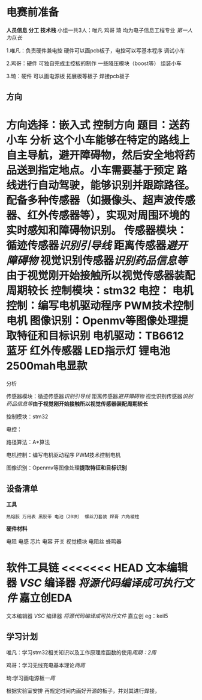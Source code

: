 # 电赛前准备
**人员信息 分工 技术栈**
小组一共3人：唯凡 鸡哥 琦 均为电子信息工程专业 *第一人为队长*

1.唯凡：负责硬件兼电控 硬件可以画pcb板子，电控可以写基本程序 调试小车

2.鸡哥：硬件 可独自完成主控板的制作 一些降压模块（boost等） 组装小车

3.琦：硬件 可以画电源板 拓展板等板子 焊接pcb板子
## 方向
方向选择：嵌入式 控制方向
**题目：送药小车**
分析 
  这个小车能够在特定的路线上自主导航，避开障碍物，然后安全地将药品送到指定地点。小车需要基于预定
  路线进行自动驾驶，能够识别并跟踪路径。配备多种传感器（如摄像头、超声波传感器、红外传感器等），实现对周围环境的实时感知和障碍物识别。
传感器模块：循迹传感器*识别引导线*  距离传感器*避开障碍物* 视觉识别传感器*识别药品信息等***由于视觉刚开始接触所以视觉传感器装配周期较长**
控制模块：stm32
电控：
电机控制：编写电机驱动程序 PWM技术控制电机
图像识别：Openmv等图像处理**提取特征和目标识别**
电机驱动：TB6612
蓝牙
红外传感器
LED指示灯
锂电池 2500mah电显款
=======
  分析 
  
 传感器模块：循迹传感器*识别引导线*  距离传感器*避开障碍物* 视觉识别传感器*识别药品信息等***由于视觉刚开始接触所以视觉传感器装配周期较长**
 
 控制模块：stm32
 
  电控：
  
 路径算法：A*算法
 
 电机控制：编写电机驱动程序 PWM技术控制电机
 
 图像识别：Openmv等图像处理**提取特征和目标识别**
## 设备清单
**工具**

    热熔胶 万用表 黑胶带 电池（20块） 螺丝刀套装 焊膏 六角棱柱
    
**硬件材料**

   电阻 电感 芯片 电容 开关 视觉模块 电阻丝 蜂鸣器
   
**软件工具链**
<<<<<<< HEAD
   文本编辑器 *VSC*  编译器 *将源代码编译成可执行文件*  嘉立创EDA
=======

   文本编辑器 *VSC*  编译器 *将源代码编译成可执行文件*  嘉立创
eg：keil5
## 学习计划

  唯凡：学习stm32相关知识以及工作原理库函数的使用*周期：2周* 
  
  鸡哥：学习无线充电基本理论*两周*
  
  琦:学习画电源板*一周*
  
  根据实验室安排 再规定时间内画好开源的板子，并对其进行焊接，
